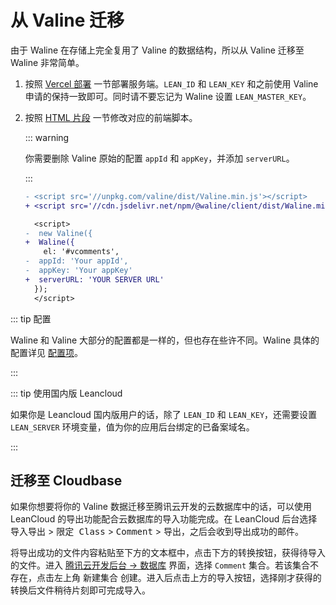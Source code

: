 # 从 Valine 迁移

由于 Waline 在存储上完全复用了 Valine 的数据结构，所以从 Valine 迁移至 Waline 非常简单。

1. 按照 [Vercel 部署](./get-started.md#vercel-部署) 一节部署服务端。`LEAN_ID` 和 `LEAN_KEY` 和之前使用 Valine 申请的保持一致即可。同时请不要忘记为 Waline 设置 `LEAN_MASTER_KEY`。
2. 按照 [HTML 片段](./get-started.md#html-片段) 一节修改对应的前端脚本。

   ::: warning

   你需要删除 Valine 原始的配置 `appId` 和 `appKey`，并添加 `serverURL`。

   :::

   ```diff
   - <script src='//unpkg.com/valine/dist/Valine.min.js'></script>
   + <script src='//cdn.jsdelivr.net/npm/@waline/client/dist/Waline.min.js'></script>

     <script>
   -  new Valine({
   +  Waline({
       el: '#vcomments',
   -  appId: 'Your appId',
   -  appKey: 'Your appKey'
   +  serverURL: 'YOUR SERVER URL'
     });
     </script>
   ```

::: tip 配置

Waline 和 Valine 大部分的配置都是一样的，但也存在些许不同。Waline 具体的配置详见 [配置项](./client/basic.md)。

:::

::: tip 使用国内版 Leancloud

如果你是 Leancloud 国内版用户的话，除了 `LEAN_ID` 和 `LEAN_KEY`，还需要设置 `LEAN_SERVER` 环境变量，值为你的应用后台绑定的已备案域名。

:::

## 迁移至 Cloudbase

如果你想要将你的 Valine 数据迁移至腾讯云开发的云数据库中的话，可以使用 LeanCloud 的导出功能配合云数据库的导入功能完成。在 LeanCloud 后台选择 <kbd>导入导出</kbd> > <kbd>限定 Class</kbd> > <kbd>Comment</kbd> > <kbd>导出</kbd>，之后会收到导出成功的邮件。

将导出成功的文件内容粘贴至下方的文本框中，点击下方的转换按钮，获得待导入的文件。进入 [腾讯云开发后台 → 数据库](https://console.cloud.tencent.com/tcb/db/index) 界面，选择 `Comment` 集合。若该集合不存在，点击左上角 <kbd>新建集合</kbd> 创建。进入后点击上方的导入按钮，选择刚才获得的转换后文件稍待片刻即可完成导入。

<MigrationTool />
